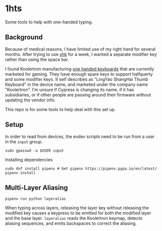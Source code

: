 # 1hts

Some tools to help with one-handed typing.

## Background

Because of medical reasons, I have limited use of my right hand for several months. After trying to use [xhk](https://github.com/kbingham/xhk) for a week, I wanted a separate modifier key rather than using the space bar.

I found Koolertron manufacturing [one handed keyboards](http://www.koolertron.com/koolertron-cherry-mx-red-programmable-gaming-keypad-for-pubg-mechanical-gaming-keyboard-with-43-programmable-keys-for-playerunknowns-battlegrounds-singlehanded-keypad-macro-setting-p-818.html) that are currently marketed for gaming. They have enough spare keys to support halfquerty and some modifier keys. It self describes as "LingYao ShangHai Thumb Keyboard" in the device name, and marketed under the company name "Koolertron". I'm unsure if Cypress is changing its name, if it has subsidiaries, or if other people are passing around their firmware without updating the vendor info.

This repo is for some tools to help deal with this set up.

## Setup

In order to read from devices, the evdev scripts need to be run from a user in the `input` group.

```
sudo gpasswd -a $USER input
```

Installing dependencies

```
sudo dnf install pipenv # Get pipenv https://pipenv.pypa.io/en/latest/
pipenv install
```

## Multi-Layer Aliasing

```
pipenv run python layeralias
```

When typing across layers, releasing the layer key without releasing the modified key causes a keypress to be emitted for both the modified layer and the base layer. `layeralias` reads the Koolertron keymap, detects aliasing sequences, and emits backspaces to correct the aliasing.
